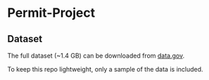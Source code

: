 # Permit-Project
## Dataset

The full dataset (~1.4 GB) can be downloaded from [data.gov](https://catalog.data.gov/dataset/issued-construction-permits).

To keep this repo lightweight, only a sample of the data is included.
